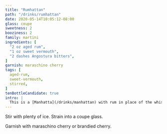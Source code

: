 ```yaml
---
title: "Rumhattan"
path: "/drinks/rumhattan"
date: 2020-05-14T10:05:12-08:00
glass: coupe
sweetness: 2
booziness: 2
family: martini
ingredients: [
  "2 oz aged rum",
  "1 oz sweet vermouth",
  "2 dashes Angostura bitters",
]
garnish: maraschino cherry
tags: [
  aged-rum,
  sweet-vermouth,
  stirred,
]
tenBottleCandidate: true
intro: |
  This is a [Manhatta](/drinks/manhattan) with rum in place of the whiskey.
---
```

Stir with plenty of ice. Strain into a coupe glass.

Garnish with maraschino cherry or brandied cherry.
